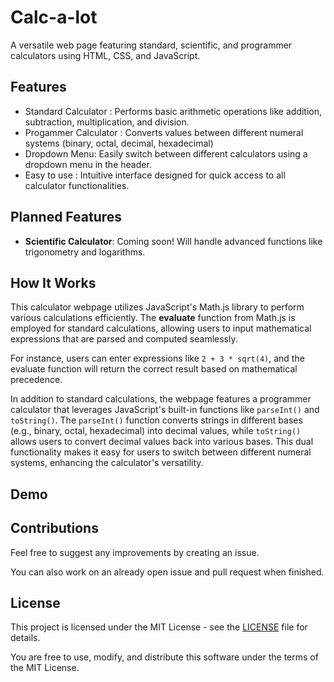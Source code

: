 # Calc-a-lot

A versatile web page featuring standard, scientific, and programmer calculators using HTML, CSS, and JavaScript.

## Features

- Standard Calculator : Performs basic arithmetic operations like addition, subtraction, multiplication, and division.
- Progammer Calculator : Converts values between different numeral systems (binary, octal, decimal, hexadecimal)
- Dropdown Menu: Easily switch between different calculators using a dropdown menu in the header.
- Easy to use : Intuitive interface designed for quick access to all calculator functionalities.

## Planned Features

- **Scientific Calculator**: Coming soon! Will handle advanced functions like trigonometry and logarithms.

## How It Works

This calculator webpage utilizes JavaScript's Math.js library to perform various calculations efficiently. The **evaluate** function from Math.js is employed for standard calculations, allowing users to input mathematical expressions that are parsed and computed seamlessly. 

For instance, users can enter expressions like `2 + 3 * sqrt(4)`, and the evaluate function will return the correct result based on mathematical precedence.

In addition to standard calculations, the webpage features a programmer calculator that leverages JavaScript's built-in functions like `parseInt()` and `toString()`. The `parseInt()` function converts strings in different bases (e.g., binary, octal, hexadecimal) into decimal values, while `toString()` allows users to convert decimal values back into various bases. This dual functionality makes it easy for users to switch between different numeral systems, enhancing the calculator's versatility.

## Demo


## Contributions

Feel free to suggest any improvements by creating an issue.

You can also work on an already open issue and pull request when finished.

## License

This project is licensed under the MIT License - see the [LICENSE](LICENSE) file for details.

You are free to use, modify, and distribute this software under the terms of the MIT License.

